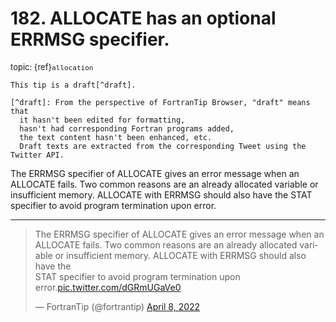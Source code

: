 # <span class='text-muted'>182.</span> ALLOCATE has an optional ERRMSG specifier.

<span style='font-size: small;' class='text-muted'>topic: {ref}`allocation`</span>

```{note}
This tip is a draft[^draft].

[^draft]: From the perspective of FortranTip Browser, "draft" means that
  it hasn't been edited for formatting,
  hasn't had corresponding Fortran programs added,
  the text content hasn't been enhanced, etc.
  Draft texts are extracted from the corresponding Tweet using the Twitter API.
```

The ERRMSG specifier of ALLOCATE gives an error message when an ALLOCATE fails. Two common reasons are an already allocated variable or insufficient memory. ALLOCATE with ERRMSG should also have the
STAT specifier to avoid program termination upon error.


---

<blockquote class="twitter-tweet"><p lang="en" dir="ltr">The ERRMSG specifier of ALLOCATE gives an error message when an ALLOCATE fails. Two common reasons are an already allocated variable or insufficient memory. ALLOCATE with ERRMSG should also have the<br>STAT specifier to avoid program termination upon error.<a href="https://t.co/dGRmUGaVe0">pic.twitter.com/dGRmUGaVe0</a></p>&mdash; FortranTip (@fortrantip) <a href="https://twitter.com/fortrantip/status/1512395017473736704?ref_src=twsrc%5Etfw">April 8, 2022</a></blockquote><script async src="https://platform.twitter.com/widgets.js" charset="utf-8"></script>